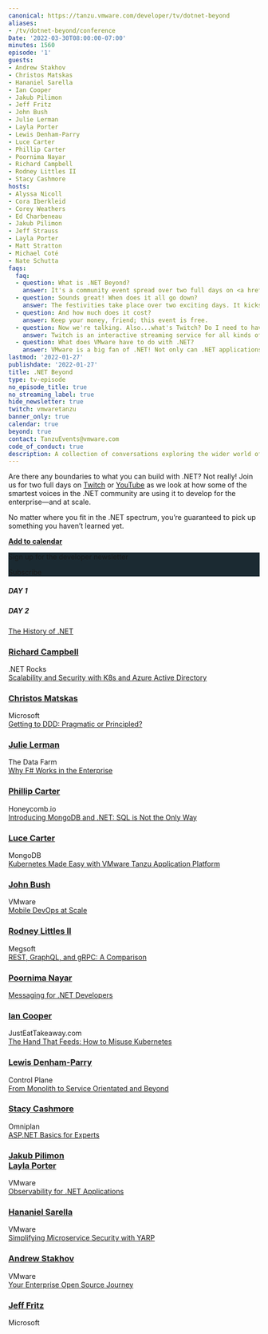 ```yaml
---
canonical: https://tanzu.vmware.com/developer/tv/dotnet-beyond
aliases:
- /tv/dotnet-beyond/conference
Date: '2022-03-30T08:00:00-07:00'
minutes: 1560
episode: '1'
guests:
- Andrew Stakhov
- Christos Matskas
- Hananiel Sarella
- Ian Cooper
- Jakub Pilimon
- Jeff Fritz
- John Bush
- Julie Lerman
- Layla Porter
- Lewis Denham-Parry
- Luce Carter
- Phillip Carter
- Poornima Nayar
- Richard Campbell
- Rodney Littles II
- Stacy Cashmore
hosts:
- Alyssa Nicoll
- Cora Iberkleid
- Corey Weathers
- Ed Charbeneau
- Jakub Pilimon
- Jeff Strauss
- Layla Porter
- Matt Stratton
- Michael Coté
- Nate Schutta
faqs:
  faq:
  - question: What is .NET Beyond?
    answer: It's a community event spread over two full days on <a href="https://www.twitch.tv/vmwaretanzu">Twitch.TV</a>. Some of the smartest voices in the .NET community will come together to present and discuss how they're using .NET to develop for the enterprise, and at scale. It'll be educational for all attendees, featuring interactive, live Q&A. 
  - question: Sounds great! When does it all go down?
    answer: The festivities take place over two exciting days. It kicks off on March 30, 2022 at 10:30 AM ET/7:30 AM PT/3:30 PM GMT, and on March 31, 2022 at 4:45 AM ET/1:45 AM PT/9:45 AM GMT. It's gonna be a worldwide jam.
  - question: And how much does it cost?
    answer: Keep your money, friend; this event is free. 
  - question: Now we're talking. Also...what's Twitch? Do I need to have an account there?
    answer: Twitch is an interactive streaming service for all kinds of content. You don't need an account to watch any of the .NET Beyond talks, but you will need to sign up and log in to participate in the chat. 
  - question: What does VMware have to do with .NET?
    answer: VMware is a big fan of .NET! Not only can .NET applications be deployed to VMware Tanzu, but we're part of the .NET Foundation and support Steeltoe.io.
lastmod: '2022-01-27'
publishdate: '2022-01-27'
title: .NET Beyond
type: tv-episode
no_episode_title: true
no_streaming_label: true
hide_newsletter: true
twitch: vmwaretanzu
banner_only: true
calendar: true
beyond: true
contact: TanzuEvents@vmware.com
code_of_conduct: true
description: A collection of conversations exploring the wider world of .NET
---
```

<div id='day-1-reminder' class='p-md-5 p-3' style='display: none; width: 500px;max-width:100%;'>
<h3 class='text-white mb-3 text-center'>Add to calendar</h3>
<div class='d-flex justify-content-center'>
    <a href="https://d1fto35gcfffzn.cloudfront.net/dev-portal/NET-Beyond.ics"
      class='beyond-btn btn mr-2 mb-2 position-relative z-1'><span class="position-relative">Outlook/iCal</span></a> 
    <a href="https://www.google.com/calendar/render?action=TEMPLATE&text=.NET+Beyond&details=Join+some+of+the+smartest+voices+in+the+.NET+community+on+Twitch+as+they+come+together+to+present+and+discuss+how+they%27re+using+.NET+to+develop+for+the+enterprise+and+at+scale.%0A%0AWatch+here%3A+https%3A%2F%2Fwww.twitch.tv%2Fvmwaretanzu&dates=20220330T150000Z%2F20220331T180000Z" class='beyond-btn btn mb-2 position-relative z-1'><span class="position-relative">Google Calendar</span></a>
</div>
</div>
<div class="row mb-5">
<div class="col-lg-9 col-12 px-0 pr-lg-5">
<p class="m-0">Are there any boundaries to what you can build with .NET? Not really! Join us for two full days on <a href="https://www.twitch.tv/vmwaretanzu">Twitch</a> or <a href='https://dotnetbeyond.io/youtube'>YouTube</a> as we look at how some of the smartest voices in the .NET community are using it to develop for the enterprise—and at scale.</p><p>No matter where you fit in the .NET spectrum, you’re guaranteed to pick up something you haven’t learned yet.</p>
<p class="mb-0"><strong><a class='lightbox' href='#day-1-reminder'><i class='fa fa-calendar-check ml-0 mr-1'></i>Add to calendar</a></strong></p>
</div>
<div class="col-lg-3 col-12 mt-lg-0 mt-4 text-center p-4 newsletter-outer" style="background-color: #1B2A32">
<div class="newsletter">
  <p class="text-white mt-0">Sign up for the developer newsletter</p>
  <div class='btn beyond-btn btn-small click-to-show position-relative'><span class="position-relative">Subscribe</span></div>
  <script src="https://connect.tanzu.vmware.com/js/forms2/js/forms2.min.js"></script>
  <form id="mktoForm_1609" class="hidden float-lg-right"></form>
  <script>
    MktoForms2.setOptions({formXDPath : "/rs/pivotal/images/marketo-xdframe-relative.html"});
    MktoForms2.loadForm("https://connect.tanzu.vmware.com", "625-IUJ-009", 1609, function(form){
      form.setValues({ "Function__c": "Developer", "utm_campaign__c": "NET Beyond"  });
      form.onSuccess(function(values, followUpUrl) {
        form.getFormElem().hide();
        window.dataLayer = window.dataLayer || [];
        window.dataLayer.push({
            'event' : 'ctaSubmitted',  
            'eventCategory': 'Subscription',  
            'eventAction': 'Form Submitted',
            'eventLabel': 'Newsletter'
        });
        window.dataLayer.push({'event': 'logEvent', 'eventType': 'newsletter subscribed', 'eventProperties': {'page name': '{{ .Title }}', 'source': 'footer'} });
        sendAmplitudeEventOnLoad('newsletter subscribed', {'page name': '{{ .Title }}', 'source': 'footer', 'url path': window.location.pathname});
        $('.confirmation').show();
        return false;
      });
    });
  </script>
  <div class='confirmation' style="display:none">Done!</div>
</div>
</div>
</div>

<div class="day-toggle row">
<h5 id="day-1" class="p-4 d-inline-block mb-0 day active">DAY 1</h2>
<h5 id="day-2" class="p-4 d-inline-block mb-0 day">DAY 2</h2>
</div>

<script>
function convertTime(sessionTime) {
  var date = new Date(sessionTime);
  hours = date.getHours();
  hours = ("0" + hours).slice(-2);
  document.write(hours + ':' + (date.getMinutes()<10?'0':'') + date.getMinutes() + ' ' + date.toLocaleString("en", {timeZoneName: "short"}).split(' ').pop());
}
</script>
<div id="day-1-agenda" class="agenda p-lg-5 p-3">
<div class="row py-3 border-bottom flex-nowrap">
  <div class="time col-2 pl-0 h4"><script>convertTime("3/30/2022 15:00 UTC")</script></div>
  <div class="talk-title col-5 h4"><a class="lightbox" href="#history">The History of .NET</a></div>
  <div class="col-sm-1 col-0 px-0 px-0"></div>
  <div class="name col-4">
    <h3 class="h4 py-0">
      <a href="/developer/team/richard-campbell/">Richard Campbell</a>
    </h3>
    <span class="company d-block fs-90 opacity-4">.NET Rocks</span>
  </div>
</div>
<div id="history" class='p-md-5 p-3' style='display: none;width:600px;max-width:100%;'><div class="h3 text-white">The History of .NET</div><p>.NET continues to evolve—but how did it get here? Join Richard Campbell on a tour of the history of .NET, Visual Studio, and the related tools that have been helping developers produce millions of applications. So many forces shape how development tools are created, and Richard ties together the story of the hardware, software, market, and political forces that have brought .NET to be an open source, cross-platform development platform. The winding path of .NET has been influenced by many things along the way, and the future looks bright!</p></div>
<div class="row py-3 border-bottom flex-nowrap">
  <div class="time col-2 pl-0 h4"><script>convertTime("3/30/2022 16:00 UTC")</script></div>
  <div class="talk-title col-5 h4"><a class="lightbox" href="#scalability-and-security">Scalability and Security with K8s and Azure Active Directory</a></div>
  <div class="col-sm-1 col-0 px-0"></div>
  <div class="name col-4">
    <h3 class="h4 py-0">
      <a href="/developer/team/christos-matskas/">Christos Matskas</a>
    </h3>
    <span class="company d-block fs-90 opacity-4">Microsoft</span>
  </div>
</div>
<div id="scalability-and-security" class='p-md-5 p-3' style='display: none;width:600px;max-width:100%;'><div class="h3 text-white">Scalability and Security with K8s and Azure Active Directory</div><p>With more solutions moving to K8s, we need to provide robust ways to secure access to applications and services. In this session, we'll take a look at the latest features in Azure AD to allow K8s clusters to securely access cloud resources from anywhere, eliminating the need for secrets and keys. Join Christos to learn how to take your K8s clusters to the next level.</p></div>
<div class="row py-3 border-bottom flex-nowrap">
  <div class="time col-2 pl-0 h4"><script>convertTime("3/30/2022 17:00 UTC")</script></div>
  <div class="talk-title col-5 h4"><a class="lightbox" href="#ddd">Getting to DDD: Pragmatic or Principled?</a></div>
  <div class="col-sm-1 col-0 px-0"></div>
  <div class="name col-4">
    <h3 class="h4 py-0">
      <a href="/developer/team/julie-lerman/">Julie Lerman</a>
    </h3>
    <span class="company d-block fs-90 opacity-4">The Data Farm</span>
  </div>
</div>
<div id="ddd" class='p-md-5 p-3' style='display: none;width:600px;max-width:100%;'><div class="h3 text-white">Getting to DDD: Pragmatic or Principled?</div><p>Domain-driven design (DDD) is a vast topic. There are so many wonderful concepts, philosophies, patterns, practices, and techniques to learn and benefit from. Some of the best minds in the industry have been tuning these practices for years to ensure developers are able to implement proven, successful approaches to software design. Domain modeling in particular is very specific with guidance on designing and coordinating the dance between the myriad moving parts in our system. Yet learning the principles of DDD can be daunting for developers who are new to it. To encourage and enable more developers to get on the path of DDD, is it reasonable to allow a more pragmatic approach over a principled approach of adhering strictly to DDD guidelines? Should developers be encouraged to start with low-hanging fruit that they can quickly benefit from in their software projects while they continue to learn, to gain a deeper understanding of domain-driven design in order to evolve and adapt their practices as they move closer and closer to the beauty we all know that can be achieved with DDD?</p></div>
<div class="row py-3 border-bottom flex-nowrap">
  <div class="time col-2 pl-0 h4"><script>convertTime("3/30/2022 18:00 UTC")</script></div>
  <div class="talk-title col-5 h4"><a class="lightbox" href="#f-sharp">Why F# Works in the Enterprise</a></div>
  <div class="col-sm-1 col-0 px-0"></div>
  <div class="name col-4">
    <h3 class="h4 py-0">
      <a href="/developer/team/phillip-carter/">Phillip Carter</a>
    </h3>
    <span class="company d-block fs-90 opacity-4">Honeycomb.io</span>
  </div>
</div>
<div id="f-sharp" class='p-md-5 p-3' style='display: none;width:600px;max-width:100%;'><div class="h3 text-white">Why F# Works in the Enterprise</div><p>F# is a modern .NET language, built by Microsoft and a strong open source community. Although it carries a certain "coolness" factor that's not typically found in enterprise programming, F# has a storied history at Microsoft and other enterprises worldwide. In this talk, Phillip will cover some of that history and then dive into several reasons why F# is a great choice for your next project in an enterprise system. Phillip will cover aspects of the language, tooling, and ecosystem, and finish off with some suggestions for how to easily and safely incorporate F# into your codebase.</p></div>
<div class="row py-3 border-bottom flex-nowrap">
  <div class="time col-2 pl-0 h4"><script>convertTime("3/30/2022 19:00 UTC")</script></div>
  <div class="talk-title col-5 h4"><a class="lightbox" href="#mongodb">Introducing MongoDB and .NET: SQL is Not the Only Way</a></div>
  <div class="col-sm-1 col-0 px-0"></div>
  <div class="name col-4">
    <h3 class="h4 py-0">
      <a href="/developer/team/luce-carter/">Luce Carter</a>
    </h3>
    <span class="company d-block fs-90 opacity-4">MongoDB</span>
  </div>
</div>
<div id="mongodb" class='p-md-5 p-3' style='display: none;width:600px;max-width:100%;'><div class="h3 text-white">Introducing MongoDB and .NET: SQL is Not the Only Way</div><p>Once upon a time, relational databases—or RDMS (think SQL)—were the only data store in town. But now there’s a competitor, Document Databases, aka NoSQL. In this talk, you'll learn about the basic differences between them, what MongoDB is, why document databases are so powerful, how MongoDB can be used with .NET, and some really cool use cases that show databases can be cool.</p></div>
<div class="row py-3 border-bottom flex-nowrap">
  <div class="time col-2 pl-0 h4"><script>convertTime("3/30/2022 20:00 UTC")</script></div>
  <div class="talk-title col-5 h4"><a class="lightbox" href="#tap">Kubernetes Made Easy with VMware Tanzu Application Platform</a></div>
  <div class="col-sm-1 col-0 px-0"></div>
  <div class="name col-4">
    <h3 class="h4 py-0">
      <a href="/developer/team/john-bush/">John Bush</a>
    </h3>
    <span class="company d-block fs-90 opacity-4">VMware</span>
  </div>
</div>
<div id="tap" class='p-md-5 p-3' style='display: none;width:600px;max-width:100%;'><div class="h3 text-white">Kubernetes Made Easy with VMware Tanzu Application Platform</div><p>Kubernetes may be a powerful platform for running your containerized applications, but that power comes with a steep learning curve. Developers are often required to wrestle with Dockerfiles and walls of YAML to get their application properly deployed. This session will introduce you to VMware Tanzu Application Platform and show how it allows developers to stay focused on the application code and not have to worry about the complexities of containers and Kubernetes.</p></div>
<div class="row py-3 flex-nowrap">
  <div class="time col-2 pl-0 h4"><script>convertTime("3/30/2022 21:00 UTC")</script></div>
  <div class="talk-title col-5 h4"><a class="lightbox" href="#mobile">Mobile DevOps at Scale</a></div>
  <div class="col-sm-1 col-0 px-0"></div>
  <div class="name col-4">
    <h3 class="h4 py-0">
      <a href="/developer/team/rodney-littles-ii/">Rodney Littles II</a>
    </h3>
    <span class="company d-block fs-90 opacity-4">Megsoft</span>
  </div>
</div>
<div id="mobile" class='p-md-5 p-3' style='display: none;width:600px;max-width:100%;'><div class="h3 text-white">Mobile DevOps at Scale</div><p>DevOps is a practice that many organizations are using to increase their ability to reliably release software. In the world of mobile applications, we need to ensure that a binary is shipped and that it's in line with server side changes. In this world of binaries and distributed back end systems, how do we handle development operations at scale? Continuous integration, releases, mobile binaries, signing, and testing all matter to an enterprise deploying mobile applications. We'll look at some good practices around how to version, build, test, sign, and release your mobile applications across an enterprise.</p></div>
</div>
<div id="day-2-agenda" class="agenda p-lg-5 p-3">
<div class="row py-3 border-bottom flex-nowrap">
  <div class="time col-2 pl-0 h4"><script>convertTime("3/31/2022 09:00 UTC")</script></div>
  <div class="talk-title col-5 h4"><a class="lightbox" href="#rest">REST, GraphQL, and gRPC: A Comparison</a></div>
  <div class="col-sm-1 col-0 px-0"></div>
  <div class="name col-4">
    <h3 class="h4 py-0">
      <a href="/developer/team/poornima-nayar/">Poornima Nayar</a>
    </h3>
    <span class="company d-block fs-90 opacity-4"></span>
  </div>
</div>
<div id="rest" class='p-md-5 p-3' style='display: none;width:600px;max-width:100%;'><div class="h3 text-white">REST, GraphQL, and gRPC: A Comparison</div><p>No matter the industry, applications need to talk to each other. So, developers often build bridges—Application Programming Interfaces (API)—to allow one system to communicate to another.</p><p>Over time, different API architectural styles have been released. Each of them has its own characteristics, patterns of data exchange, pros and cons. REST, GraphQL, and gRPC are three main options when it comes to API development and implementation. In this session, Poornima will cover what REST, GraphQL, and gRPC are from a .NET perspective and give you a comprehensive comparison between them.
</p></div>
<div class="row py-3 border-bottom flex-nowrap">
  <div class="time col-2 pl-0 h4"><script>convertTime("3/31/2022 10:00 UTC")</script></div>
  <div class="talk-title col-5 h4"><a class="lightbox" href="#messaging">Messaging for .NET Developers</a></div>
  <div class="col-sm-1 col-0 px-0"></div>
  <div class="name col-4">
    <h3 class="h4 py-0">
      <a href="/developer/team/ian-cooper/">Ian Cooper</a>
    </h3>
    <span class="company d-block fs-90 opacity-4" style="overflow-wrap: break-word;">JustEatTakeaway.com</span>
  </div>
</div>
<div id="messaging" class='p-md-5 p-3' style='display: none;width:600px;max-width:100%;'><div class="h3 text-white">Messaging for .NET Developers</div><p>In this talk we will look at why we might use messaging, and how we use messaging in a .NET app. <p>We'll start by exploring distribution and why we can think about conversations between processes being synchronous or asynchronous, and exposing functionality or exchanging data. Then we will talk about where messaging fits, and the contexts in which we might prefer it. Along the way we should get a better understanding of messaging compared to alternatives like sharing a database or HTTTP/GRPC.</p><p>Then we will show an example of using messaging in a .NET app.</p><p>Finally, we will give pointers to resources for those who wish to explore this topic in greater detail, now that they have mastered the basics.</p></div>
<div class="row py-3 border-bottom flex-nowrap">
  <div class="time col-2 pl-0 h4"><script>convertTime("3/31/2022 11:00 UTC")</script></div>
  <div class="talk-title col-5 h4"><a class="lightbox" href="#misuse">The Hand That Feeds: How to Misuse Kubernetes</a></div>
  <div class="col-sm-1 col-0 px-0"></div>
  <div class="name col-4">
    <h3 class="h4 py-0">
      <a href="/developer/team/lewis-denham-parry/">Lewis Denham-Parry</a>
    </h3>
    <span class="company d-block fs-90 opacity-4">Control Plane</span>
  </div>
</div>
<div id="misuse" class='p-md-5 p-3' style='display: none;width:600px;max-width:100%;'><div class="h3 text-white">The Hand That Feeds: How to Misuse Kubernetes</div><p>We usually trust the hand that feeds, but what happens when we can't trust the hand that feeds us? How do we run applications when there is little to no trust?</p><p>In this session, we're going to start by taking a look at attack paths in and around Kubernetes, acting as a Red Team. We'll take advantage of an OWASP vulnerability within a supply chain attack giving us an entry point. From there, together we'll explore how an attacker can take further control of the cluster via lateral and vertical movements.</p><p>Once we have your attention from seeing how this could be someone's worst day, we'll look at how we can patch this up as a Blue Team. We’ll see what we have available from Kubernetes that can mitigate some of this disaster, and what practices we should put in place to further strengthen and defend our compute.</p><p>From attending this session, you'll leave with a Purple Team understanding of core concepts within Kubernetes, that defence is strengthened with depth, and how we can defend from Script Kiddies to Nation States.</p></div>
<div class="row py-3 border-bottom flex-nowrap">
  <div class="time col-2 pl-0 h4"><script>convertTime("3/31/2022 12:00 UTC")</script></div>
  <div class="talk-title col-5 h4"><a class="lightbox" href="#monolith">From Monolith to Service Orientated and Beyond</a></div>
  <div class="col-sm-1 col-0 px-0"></div>
  <div class="name col-4">
    <h3 class="h4 py-0">
      <a href="/developer/team/stacy-cashmore/">Stacy Cashmore</a>
    </h3>
    <span class="company d-block fs-90 opacity-4">Omniplan</span>
  </div>
</div>
<div id="monolith" class='p-md-5 p-3' style='display: none;width:600px;max-width:100%;'><div class="h3 text-white">From Monolith to Service Orientated and Beyond</div><p>In the autumn of 2018, we were faced with an application that wasn't performing and was very hard to change. Deployment was hit and miss almost every time.</p><p>We did the thing that you're warned against (for good reason!) and started from scratch.</p><p>This is our journey on taking that application from technical concept to production: how we included the experience of our team in our initial decisions, the things we learnt as the code was evolving, and during performance testing. And what our plans are for the future to make it even better—and raise our team at the same time!</p></div>
<div class="row py-3 border-bottom flex-nowrap">
  <div class="time col-2 pl-0 h4"><script>convertTime("3/31/2022 13:00 UTC")</script></div>
  <div class="talk-title col-5 h4"><a class="lightbox" href="#asp">ASP.NET Basics for Experts</a></div>
  <div class="col-sm-1 col-0 px-0"></div>
  <div class="name col-4">
    <h3 class="h4 py-0">
      <a href="/developer/team/jakub-pilimon/">Jakub Pilimon</a>
      <br>
      <a href="/developer/team/layla-porter/">Layla Porter</a>
    </h3>
    <span class="company d-block fs-90 opacity-4">VMware</span>
  </div>
</div>
<div id="asp" class='p-md-5 p-3' style='display: none;width:600px;max-width:100%;'><div class="h3 text-white">ASP.NET Basics for Experts</div><p>People love to stay in their comfort zone; but what if you have to step outside of it and embrace a new programming language, one that happens to be ASP.NET?<p><p>Jakub is a Java/Spring developer and architect. He’s never used ASP.NET before and he has questions. Lots of questions.</p><p>Layla, a .NET developer, intends to answer Jakub’s questions and more in this demo-rich session.</p><p>But don’t worry, there will also be something for existing ASP.NET developers as we delve into the ways an ASP.NET application is configured to support services:</p><ul><li>Dependency injection and inversion of control</li><li>HTTP clients and policies</li><li>Resiliency and circuit breakers</li><li>Databases connections</li><li>Discovery clients</li><li>And more!</li></ul>
</p></div>
<div class="row py-3 border-bottom flex-nowrap">
  <div class="time col-2 pl-0 h4"><script>convertTime("3/31/2022 14:00 UTC")</script></div>
  <div class="talk-title col-5 h4"><a class="lightbox" href="#observability">Observability for .NET Applications</a></div>
  <div class="col-sm-1 col-0 px-0"></div>
  <div class="name col-4">
    <h3 class="h4 py-0">
      <a href="/developer/team/hananiel-sarella/">Hananiel Sarella</a>
    </h3>
    <span class="company d-block fs-90 opacity-4">VMware</span>
  </div>
</div>
<div id="observability" class='p-md-5 p-3' style='display: none;width:600px;max-width:100%;'><div class="h3 text-white">Observability for .NET Applications</div><p>Distributed application architectures enable enterprises to easily scale their applications to meet increasing growth and demand. At the same time, the very technology choices that make it easy to build at scale also make it more challenging to maintain at scale. The maintainability of a system is directly dependent on the ability to infer its internal states from available data.</p><p>This session will focus on using the fully OSS project OpenTelemetry to add observability to modern cloud native .NET applications and getting the insight and data needed to maintain enterprise applications. We'll see how the three pillars of observability (traces, metrics, and logs) together provide the solid foundation needed to make production your favorite place on the internet!</p></div>
<div class="row py-3 border-bottom flex-nowrap">
  <div class="time col-2 pl-0 h4"><script>convertTime("3/31/2022 15:00 UTC")</script></div>
  <div class="talk-title col-5 h4"><a class="lightbox" href="#yarp">Simplifying Microservice Security with YARP</a></div>
  <div class="col-sm-1 col-0 px-0"></div>
  <div class="name col-4">
    <h3 class="h4 py-0">
      <a href="/developer/team/andrew-stakhov/">Andrew Stakhov</a>
    </h3>
    <span class="company d-block fs-90 opacity-4">VMware</span>
  </div>
</div>
<div id="yarp" class='p-md-5 p-3' style='display: none;width:600px;max-width:100%;'><div class="h3 text-white">Simplifying Microservice Security with YARP</div><p>With constantly emerging attack vectors, evolving security standards, inherent complexity in implementation libraries, and lack of general security expertise, it's no wonder teams are scratching their heads when trying to secure their microservices. With API gateways becoming a common pattern to consolidate API surface, there's a golden opportunity to offload some of the security complexity into a centralized place. This session will look at how Microsoft's new .NET library called Yet Another Reverse Proxy (YARP) can be used to secure applications in a variety of scenarios.</p><p>Attendees will learn how to use YARP to create a uniform API surface for their apps, apply different security strategies, integrate with Federated Identity providers with OpenID Connect, and bridge line-of-business application security requirements with those of the greater organization.</p></div>
<div class="row py-3 flex-nowrap">
  <div class="time col-2 pl-0 h4"><script>convertTime("3/31/2022 16:00 UTC")</script></div>
  <div class="talk-title col-5 h4"><a class="lightbox" href="#enterprise">Your Enterprise Open Source Journey</a></div>
  <div class="col-sm-1 col-0 px-0"></div>
  <div class="name col-4">
    <h3 class="h4 py-0">
      <a href="/developer/team/jeff-fritz/">Jeff Fritz</a>
    </h3>
    <span class="company d-block fs-90 opacity-4">Microsoft</span>
  </div>
</div>
<div id="enterprise" class='p-md-5 p-3' style='display: none;width:600px;max-width:100%;'><div class="h3 text-white">Your Enterprise Open Source Journey</div><p>Open source software has been in the tech news a lot over the past 12 months. Sometimes it's been for good reasons, and sometimes for bad. No matter how you approach it, your enterprise is now part of the open source community. How do you accept new software, plan for upgrades, and contribute to those projects? In this talk, Jeff Fritz will pilot you through onboarding, maintenance strategies, and inventory management for working with open source software.</p></div>
</div>